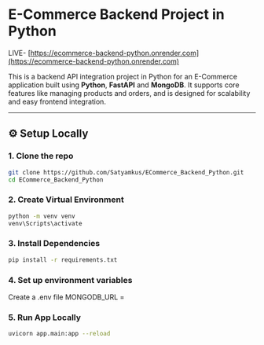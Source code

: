 #  E-Commerce Backend Project in Python

LIVE- [https://ecommerce-backend-python.onrender.com](https://ecommerce-backend-python.onrender.com)

This is a backend API integration project in Python for an E-Commerce application built using **Python**, **FastAPI** and **MongoDB**. It supports core features like managing products and orders, and is designed for scalability and easy frontend integration.

---

## ⚙️ Setup Locally

### 1. Clone the repo

```bash
git clone https://github.com/Satyamkus/ECommerce_Backend_Python.git
cd ECommerce_Backend_Python

```
### 2. Create Virtual Environment
```bash 
python -m venv venv
venv\Scripts\activate
```
### 3. Install Dependencies
```bash
pip install -r requirements.txt
```

### 4. Set up environment variables

Create a .env file
MONGODB_URL = 

### 5. Run App Locally
```bash
uvicorn app.main:app --reload


